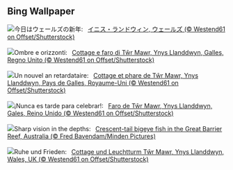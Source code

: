 ## Bing Wallpaper
![](https://www.bing.com/th?id=OHR.CoastalWales_JA-JP4408975920_UHD.jpg&w=1000)今日はウェールズの新年:&nbsp;&ensp;[イニス・ランドウィン, ウェールズ (© Westend61 on Offset/Shutterstock)](https://www.bing.com/th?id=OHR.CoastalWales_JA-JP4408975920_UHD.jpg)
<br><br/>
![](https://www.bing.com/th?id=OHR.CoastalWales_IT-IT6663007380_UHD.jpg&w=1000)Ombre e orizzonti:&nbsp;&ensp;[Cottage e faro di Tŵr Mawr, Ynys Llanddwyn, Galles, Regno Unito (© Westend61 on Offset/Shutterstock)](https://www.bing.com/th?id=OHR.CoastalWales_IT-IT6663007380_UHD.jpg)
<br><br/>
![](https://www.bing.com/th?id=OHR.CoastalWales_FR-FR2215820217_UHD.jpg&w=1000)Un nouvel an retardataire:&nbsp;&ensp;[Cottage et phare de Tŵr Mawr, Ynys Llanddwyn, Pays de Galles, Royaume-Uni (© Westend61 on Offset/Shutterstock)](https://www.bing.com/th?id=OHR.CoastalWales_FR-FR2215820217_UHD.jpg)
<br><br/>
![](https://www.bing.com/th?id=OHR.CoastalWales_ES-ES0632862256_UHD.jpg&w=1000)¡Nunca es tarde para celebrar!:&nbsp;&ensp;[Faro de Tŵr Mawr, Ynys Llanddwyn, Gales, Reino Unido (© Westend61 on Offset/Shutterstock)](https://www.bing.com/th?id=OHR.CoastalWales_ES-ES0632862256_UHD.jpg)
<br><br/>
![](https://www.bing.com/th?id=OHR.CrescentTail_EN-GB8341655189_UHD.jpg&w=1000)Sharp vision in the depths:&nbsp;&ensp;[Crescent-tail bigeye fish in the Great Barrier Reef, Australia (© Fred Bavendam/Minden Pictures)](https://www.bing.com/th?id=OHR.CrescentTail_EN-GB8341655189_UHD.jpg)
<br><br/>
![](https://www.bing.com/th?id=OHR.CoastalWales_DE-DE5918144653_UHD.jpg&w=1000)Ruhe und Frieden:&nbsp;&ensp;[Cottage und Leuchtturm Tŵr Mawr, Ynys Llanddwyn, Wales, UK (© Westend61 on Offset/Shutterstock)](https://www.bing.com/th?id=OHR.CoastalWales_DE-DE5918144653_UHD.jpg)
<br><br/>
